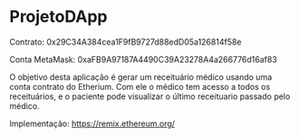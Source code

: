 # ProjetoDApp
Contrato: 0x29C34A384cea1F9fB9727d88edD05a126814f58e

Conta MetaMask: 0xaFB9A97187A4490C39A23278A4a266776d16af83

O objetivo desta aplicação é gerar um receituário médico usando uma conta contrato do Etherium.
Com ele o médico tem acesso a todos os receituários, e o paciente pode visualizar o último receituario passado pelo médico.

Implementação:
https://remix.ethereum.org/
